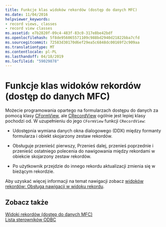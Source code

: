 ```yaml
---
title: Funkcje klas widoków rekordów (dostęp do danych MFC)
ms.date: 11/04/2016
helpviewer_keywords:
- record views, classes
- record view classes
ms.assetid: e7b2820f-09c4-483f-83c0-317e8be42bdf
ms.openlocfilehash: 5f8de956065571109c988bd2940d21822bba7cfd
ms.sourcegitcommit: 72583d30170d6ef29ea5c6848dc00169f2c909aa
ms.translationtype: MT
ms.contentlocale: pl-PL
ms.lasthandoff: 04/18/2019
ms.locfileid: "59029878"
---
```

# <a name="features-of-record-view-classes--mfc-data-access"></a>Funkcje klas widoków rekordów (dostęp do danych MFC)

Możecie programowania opartego na formularzach dostępu do danych za pomocą klasy [CFormView](../mfc/reference/cformview-class.md), ale [CRecordView](../mfc/reference/crecordview-class.md) ogólnie jest lepiej klasy pochodzi od. W uzupełnieniu do jego `CFormView` funkcji `CRecordView`:

- Udostępnia wymiana danych okna dialogowego (DDX) między formanty formularza i obiekt skojarzony zestaw rekordów.

- Obsługuje przenieść pierwszy, Przenieś dalej, przenieś poprzednie i przenieść ostatniego polecenia do nawigowania między rekordami w obiekcie skojarzony zestaw rekordów.

- Po użytkownik przejdzie do innego rekordu aktualizacji zmienia się w bieżącym rekordzie.

Aby uzyskać więcej informacji na temat nawigacji zobacz [widoków rekordów: Obsługa nawigacji w widoku rekordu](../data/supporting-navigation-in-a-record-view-mfc-data-access.md).

## <a name="see-also"></a>Zobacz także

[Widoki rekordów (dostęp do danych MFC)](../data/record-views-mfc-data-access.md)<br/>
[Lista sterowników ODBC](../data/odbc/odbc-driver-list.md)